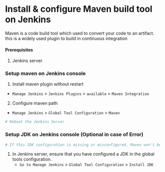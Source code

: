 #  Install & configure Maven build tool on Jenkins
Maven is a code build tool which used to convert your code to an artifact. this is a widely used plugin to build in continuous integration


#### Prerequisites
1. Jenkins server

<!---  #### Install Maven on Jenkins
1. Download maven packages https://maven.apache.org/download.cgi onto Jenkins server.
 - Link : https://maven.apache.org/download.cgi
    ```sh
     sudo wget http://repos.fedorapeople.org/repos/dchen/apache-maven/epel-apache-maven.repo -O /etc/yum.repos.d/epel-apache-maven.repo
     sudo sed -i s/\$releasever/6/g /etc/yum.repos.d/epel-apache-maven.repo
     sudo yum install -y apache-maven
     ```
#### Checkpoint 
1. logoff and login to check maven version
  
    ```sh
    mvn --version
    ```
So far we have completed the installation of maven software to support maven plugin on the jenkins console. Let's jump onto Jenkins to complete the remaining steps. 
--->
### Setup maven on Jenkins console
1. Install maven plugin without restart  
  - `Manage Jenkins` > `Jenkins Plugins` > `available` > `Maven Integration`

2. Configure maven path
  - `Manage Jenkins` > `Global Tool Configuration` > `Maven`
```sh
# Reboot the Jenkins Server
```


### Setup JDK on Jenkins console (Optional in case of Error)
 ```sh
 # If this JDK configuration is missing or misconfigured, Maven won't be able to find it, resulting in the NullPointerException.
```
1. In Jenkins server, ensure that you have configured a JDK in the global tools configuration.
   - `Go to Manage Jenkins` > `Global Tool Configuration` > `Install JDK`


